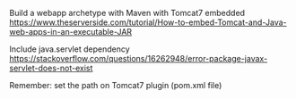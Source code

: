 Build a webapp archetype with Maven with Tomcat7 embedded
https://www.theserverside.com/tutorial/How-to-embed-Tomcat-and-Java-web-apps-in-an-executable-JAR

Include java.servlet dependency
https://stackoverflow.com/questions/16262948/error-package-javax-servlet-does-not-exist

Remember: set the path on Tomcat7 plugin (pom.xml file)
